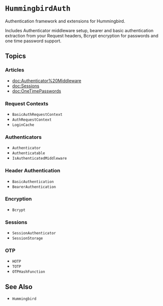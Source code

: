 # ``HummingbirdAuth``

Authentication framework and extensions for Hummingbird.

Includes Authenticator middleware setup, bearer and basic authentication extraction from your Request headers, Bcrypt encryption for passwords and one time password support.

## Topics

### Articles

- <doc:Authenticator%20Middleware>
- <doc:Sessions>
- <doc:OneTimePasswords>

### Request Contexts

- ``BasicAuthRequestContext``
- ``AuthRequestContext``
- ``LoginCache``

### Authenticators

- ``Authenticator``
- ``Authenticatable``
- ``IsAuthenticatedMiddleware``

### Header Authentication

- ``BasicAuthentication``
- ``BearerAuthentication``

### Encryption

- ``Bcrypt``

### Sessions

- ``SessionAuthenticator``
- ``SessionStorage``

### OTP

- ``HOTP``
- ``TOTP``
- ``OTPHashFunction``

## See Also

- ``Hummingbird``
